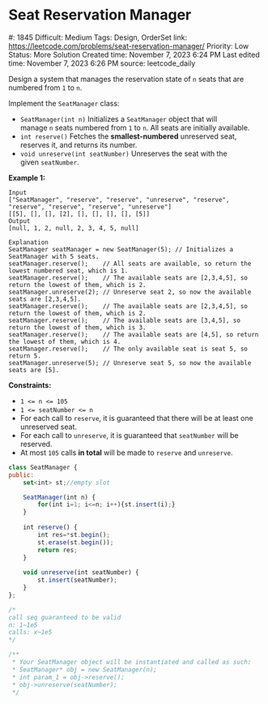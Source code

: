 # Seat Reservation Manager

#: 1845
Difficult: Medium
Tags: Design, OrderSet
link: https://leetcode.com/problems/seat-reservation-manager/
Priority: Low
Status: More Solution
Created time: November 7, 2023 6:24 PM
Last edited time: November 7, 2023 6:26 PM
source: leetcode_daily

Design a system that manages the reservation state of `n` seats that are numbered from `1` to `n`.

Implement the `SeatManager` class:

- `SeatManager(int n)` Initializes a `SeatManager` object that will manage `n` seats numbered from `1` to `n`. All seats are initially available.
- `int reserve()` Fetches the **smallest-numbered** unreserved seat, reserves it, and returns its number.
- `void unreserve(int seatNumber)` Unreserves the seat with the given `seatNumber`.

**Example 1:**

```
Input
["SeatManager", "reserve", "reserve", "unreserve", "reserve", "reserve", "reserve", "reserve", "unreserve"]
[[5], [], [], [2], [], [], [], [], [5]]
Output
[null, 1, 2, null, 2, 3, 4, 5, null]

Explanation
SeatManager seatManager = new SeatManager(5); // Initializes a SeatManager with 5 seats.
seatManager.reserve();    // All seats are available, so return the lowest numbered seat, which is 1.
seatManager.reserve();    // The available seats are [2,3,4,5], so return the lowest of them, which is 2.
seatManager.unreserve(2); // Unreserve seat 2, so now the available seats are [2,3,4,5].
seatManager.reserve();    // The available seats are [2,3,4,5], so return the lowest of them, which is 2.
seatManager.reserve();    // The available seats are [3,4,5], so return the lowest of them, which is 3.
seatManager.reserve();    // The available seats are [4,5], so return the lowest of them, which is 4.
seatManager.reserve();    // The only available seat is seat 5, so return 5.
seatManager.unreserve(5); // Unreserve seat 5, so now the available seats are [5].

```

**Constraints:**

- `1 <= n <= 105`
- `1 <= seatNumber <= n`
- For each call to `reserve`, it is guaranteed that there will be at least one unreserved seat.
- For each call to `unreserve`, it is guaranteed that `seatNumber` will be reserved.
- At most `105` calls **in total** will be made to `reserve` and `unreserve`.

```jsx
class SeatManager {
public:
    set<int> st;//empty slot

    SeatManager(int n) {
        for(int i=1; i<=n; i++){st.insert(i);}
    }
    
    int reserve() {
        int res=*st.begin();
        st.erase(st.begin());
        return res;
    }
    
    void unreserve(int seatNumber) {
        st.insert(seatNumber);
    }
};

/*
call seq guaranteed to be valid
n: 1~1e5
calls: x~1e5
*/

/**
 * Your SeatManager object will be instantiated and called as such:
 * SeatManager* obj = new SeatManager(n);
 * int param_1 = obj->reserve();
 * obj->unreserve(seatNumber);
 */
```